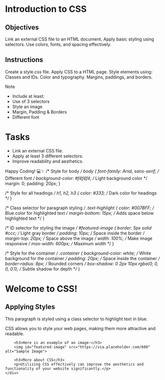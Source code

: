 # Introduction to CSS

## Objectives
Link an external CSS file to an HTML document.
Apply basic styling using selectors.
Use colors, fonts, and spacing effectively.

## Instructions

Create a style.css file.
Apply CSS to a HTML page.
Style elements using:
Classes and IDs.
Color and typography.
Margins, paddings, and borders.

>[!NOTE]
>  - Include at least:
>  - Use of 3 selectors
>  - Style an image
>  - Margin, Padding & Borders
>  - Different font

# Tasks
 - Link an external CSS file.
 - Apply at least 3 different selectors.
 - Improve readability and aesthetics.

Happy Coding! 💻✨
/* Style for body */
body {
    font-family: Arial, sans-serif; /* Different font */
    background-color: #f4f4f4; /* Light background color */
    margin: 0;
    padding: 20px;
}

/* Style for all headings */
h1, h2, h3 {
    color: #333; /* Dark color for headings */
}

/* Class selector for paragraph styling */
.text-highlight {
    color: #007BFF; /* Blue color for highlighted text */
    margin-bottom: 15px; /* Adds space below highlighted text */
}

/* ID selector for styling the image */
#featured-image {
    border: 5px solid #ccc; /* Light gray border */
    padding: 10px; /* Space inside the border */
    margin-top: 20px; /* Space above the image */
    width: 100%; /* Make image responsive */
    max-width: 600px; /* Maximum width */
}

/* Style for the container */
.container {
    background-color: white; /* White background for the container */
    padding: 20px; /* Space inside the container */
    border-radius: 8px; /* Rounded corners */
    box-shadow: 0 2px 10px rgba(0, 0, 0, 0.1); /* Subtle shadow for depth */
}

<!DOCTYPE html>
<html lang="en">
<head>
    <meta charset="UTF-8">
    <meta name="viewport" content="width=device-width, initial-scale=1.0">
    <title>Introduction to CSS</title>
    <link rel="stylesheet" href="style.css"> <!-- Link to external CSS file -->
</head>
<body>
    <div class="container">
        <h1>Welcome to CSS!</h1>
        <h2>Applying Styles</h2>
        <p class="text-highlight">This paragraph is styled using a class selector to highlight text in blue.</p>
        <p>CSS allows you to style your web pages, making them more attractive and readable.</p>
        
        <h3>Here is an example of an image:</h3>
        <img id="featured-image" src="https://via.placeholder.com/600" alt="Sample Image">
        
        <h3>More about CSS</h3>
        <p>Utilizing CSS effectively can improve the aesthetics and functionality of your website significantly.</p>
    </div>
</body>
</html>
